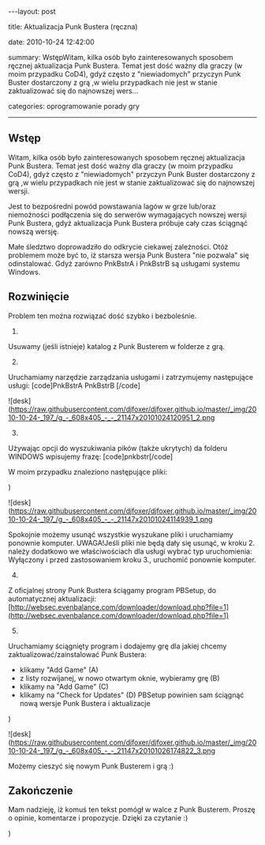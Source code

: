 ﻿---layout:     post
title:      Aktualizacja Punk Bustera (ręczna)
date:       2010-10-24 12:42:00
summary:    WstępWitam, kilka osób było zainteresowanych sposobem ręcznej aktualizacja Punk Bustera. Temat jest dość ważny dla graczy (w moim przypadku CoD4), gdyż często z &quot;niewiadomych&quot; przyczyn Punk Buster dostarczony z grą ,w wielu przypadkach nie jest w stanie zaktualizować się do najnowszej wers...
categories: oprogramowanie porady gry
---





## Wstęp




Witam, kilka osób było zainteresowanych sposobem ręcznej aktualizacja Punk Bustera. 
Temat jest dość ważny dla graczy (w moim przypadku CoD4), gdyż często z &quot;niewiadomych&quot; przyczyn Punk Buster dostarczony z grą ,w wielu przypadkach nie jest w stanie zaktualizować się do najnowszej wersji.

Jest to bezpośredni powód powstawania lagów w grze lub/oraz niemożności podłączenia się do serwerów wymagających nowszej wersji Punk Bustera, gdyż aktualizacja Punk Bustera próbuje cały czas ściągnąć nowszą wersję. 

Małe śledztwo doprowadziło do odkrycie ciekawej zależności. Otóż problemem może być to, iż starsza wersja Punk Bustera &quot;nie pozwala&quot; się odinstalować. Gdyż zarówno PnkBstrA i PnkBstrB są usługami systemu Windows.





## Rozwinięcie




Problem ten można rozwiązać dość szybko i bezboleśnie.

1. 
Usuwamy (jeśli istnieje) katalog z Punk Busterem w folderze z grą.

2. 
Uruchamiamy narzędzie zarządzania usługami i zatrzymujemy następujące usługi:
[code]PnkBstrA
PnkBstrB
[/code]



![desk](https://raw.githubusercontent.com/djfoxer/djfoxer.github.io/master/_img/2010-10-24-_197_/g_-_608x405_-_-_21147x20101024120951_2.png



3. 
Używając opcji do wyszukiwania pików (także ukrytych) da folderu WINDOWS wpisujemy frazę:
[code]pnkbstr[/code]

W moim przypadku znaleziono następujące pliki:

)

![desk](https://raw.githubusercontent.com/djfoxer/djfoxer.github.io/master/_img/2010-10-24-_197_/g_-_608x405_-_-_21147x20101024114939_1.png



Spokojnie możemy usunąć wszystkie wyszukane pliki i uruchamiamy ponownie komputer.
UWAGA!Jeśli pliki nie będą dały się usunąć, w kroku 2. należy dodatkowo we właściwościach dla usługi wybrać  typ uruchomienia: Wyłączony i przed zastosowaniem kroku 3., uruchomić ponownie komputer.

4. 

Z oficjalnej strony Punk Bustera ściągamy program PBSetup, do automatycznej aktualizacji:
[http://websec.evenbalance.com/downloader/download.php?file=1](http://websec.evenbalance.com/downloader/download.php?file=1)

5. 

Uruchamiamy ściągnięty program i dodajemy grę dla jakiej chcemy zaktualizować/zainstalować Punk Bustera:
- klikamy &quot;Add Game&quot; (A)
- z listy rozwijanej, w nowo otwartym oknie, wybieramy grę (B) 
- klikamy na &quot;Add Game&quot; (C) 
- klikamy na &quot;Check for Updates&quot; (D) 
PBSetup powinien sam ściągnąć nową wersje Punk Bustera i aktualizacje

)

![desk](https://raw.githubusercontent.com/djfoxer/djfoxer.github.io/master/_img/2010-10-24-_197_/g_-_608x405_-_-_21147x20101026174822_3.png



Możemy cieszyć się nowym Punk Busterem i grą :)





## Zakończenie




Mam nadzieję, iż komuś ten tekst pomógł w walce z Punk Busterem. Proszę o opinie, komentarze i propozycje. Dzięki za czytanie :)

)